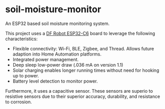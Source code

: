 # soil-moisture-monitor
An ESP32 based soil moisture monitoring system.

This project uses a [DF Robot ESP32-C6](https://wiki.dfrobot.com/SKU_DFR1075_FireBeetle_2_Board_ESP32_C6) board to leverage the following characteristics:
* Flexible connectivity:  Wi-Fi, BLE, Zigbee, and Thread. Allows future adaption into Home Automation platforms.
* Integrated power management.
* Deep sleep low-power draw (.036 mA on version 1.1)
* Solar charging enables longer running times without need for hooking up to power.
* Battery level detection to monitor power.

Furthermore, it uses a capacitive sensor. These sensors are superio to resistive sensors due to their superior accuracy, durability, and resistance to corrosion.


 
